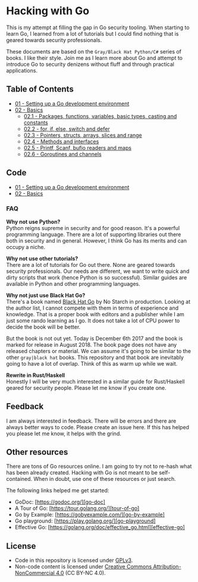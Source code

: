 # Hacking with Go
This is my attempt at filling the gap in Go security tooling. When starting to learn Go, I learned from a lot of tutorials but I could find nothing that is geared towards security professionals.

These documents are based on the `Gray/Black Hat Python/C#` series of books. I like their style. Join me as I learn more about Go and attempt to introduce Go to security denizens without fluff and through practical applications.

## Table of Contents

- [01 - Setting up a Go development environment](content/01.md)
- [02 - Basics](content/02.0.md)
    + [02.1 - Packages, functions, variables, basic types, casting and constants](content/02.1.md)
    + [02.2 - for, if, else, switch and defer](content/02.2.md)
    + [02.3 - Pointers, structs, arrays, slices and range](content/02.3.md)
    + [02.4 - Methods and interfaces](content/02.4.md)
    + [02.5 - Printf, Scanf, bufio readers and maps](content/02.5.md)
    + [02.6 - Goroutines and channels](content/02.6.md)

## Code

- [01 - Setting up a Go development environment](code/01)
- [02 - Basics](code/02)

### FAQ

**Why not use Python?**  
Python reigns supreme in security and for good reason. It's a powerful programming language. There are a lot of supporting libraries out there both in security and in general. However, I think Go has its merits and can occupy a niche.

**Why not use other tutorials?**  
There are a lot of tutorials for Go out there. None are geared towards security professionals. Our needs are different, we want to write quick and dirty scripts that work (hence Python is so successful). Similar guides are available in Python and other programming languages.

**Why not just use Black Hat Go?**  
There's a book named [Black Hat Go][black-hat-go] by No Starch in production. Looking at the author list, I cannot  compete with them in terms of experience and knowledge. That is a proper book with editors and a publisher while I am just some rando learning as I go. It does not take a lot of CPU power to decide the book will be better.

But the book is not out yet. Today is December 6th 2017 and the book is marked for release in August 2018. The book page does not have any released chapters or material. We can assume it's going to be similar to the other `gray|black hat` books. This repository and that book are inevitably going to have a lot of overlap. Think of this as warm up while we wait.

**Rewrite in Rust/Haskell**  
Honestly I will be very much interested in a similar guide for Rust/Haskell geared for security people. Please let me know if you create one.

## Feedback
I am always interested in feedback. There will be errors and there are always better ways to code. Please create an issue here. If this has helped you please let me know, it helps with the grind.

## Other resources
There are tons of Go resources online. I am going to try not to re-hash what has been already created. Hacking with Go is not meant to be self-contained. When in doubt, use one of these resources or just search.

The following links helped me get started:

- GoDoc: [https://godoc.org/][go-doc]
- A Tour of Go: [https://tour.golang.org/][tour-of-go]
- Go by Example: [https://gobyexample.com/][go-by-example]
- Go playground: [https://play.golang.org/][go-playground]
- Effective Go: [https://golang.org/doc/effective_go.html][effective-go]

## License

- Code in this repository is licensed under [GPLv3](LICENSE).
- Non-code content is licensed under [Creative Commons Attribution-NonCommercial 4.0][CC-4] (CC BY-NC 4.0).

<!-- Links -->

[black-hat-go]: https://www.nostarch.com/blackhatgo
[go-doc]: https://godoc.org/
[tour-of-go]: https://tour.golang.org/
[go-by-example]: https://gobyexample.com/
[go-playground]: https://play.golang.org/
[CC-4]: https://creativecommons.org/licenses/by-nc-sa/4.0/
[effective-go]: https://golang.org/doc/effective_go.html
